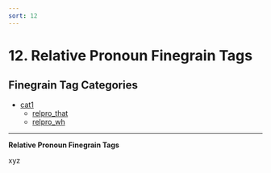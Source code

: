 ```yaml
---
sort: 12
---
```


# 12. Relative Pronoun Finegrain Tags

## Finegrain Tag Categories

- [cat1](12_cat1)
	- [relpro_that](12_cat1.html#12-1-1-relpro_that-that-relative-pronoun)
	- [relpro_wh](12_cat1.html#12-1-2-relpro_wh-wh-relative-pronoun)

---

**Relative Pronoun Finegrain Tags**

xyz